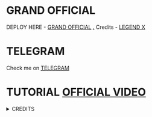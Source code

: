 # GRAND OFFICIAL

DEPLOY HERE - [GRAND OFFICIAL](https://dashboard.heroku.com/new?button-url=https%3A%2F%2Fgithub.com%2FKING-USER1%2FBLACK-GHOULS-OFFICIAL-BOT&template=https%3A%2F%2Fgithub.com%2FKING-USER1%2FBLACK-GHOULS-OFFICIAL-BOT)
[.](https://heroku.com/deploy)
Credits - [LEGEND X](https://t.me/legendx22)

# TELEGRAM
Check me on [TELEGRAM](https://t.me/grand50_bot)
# TUTORIAL [OFFICIAL VIDEO](https://youtu.be/JK9cLTDZUR0)

<details>
<summary> CREDITS </summary>
<h1> LEGEND X </h1>
<h1> PROBOY X </h1>
<h1> TEAMLEGEND </h1>
</details>
